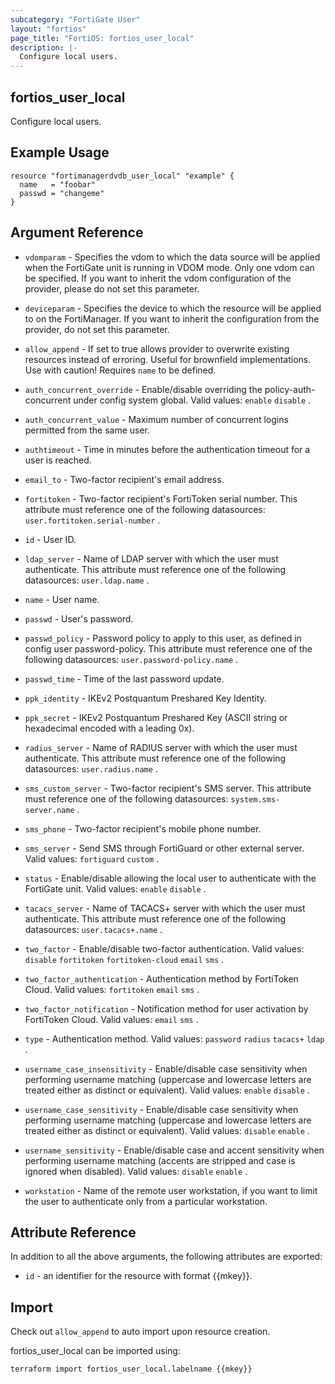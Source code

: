 ```yaml
---
subcategory: "FortiGate User"
layout: "fortios"
page_title: "FortiOS: fortios_user_local"
description: |-
  Configure local users.
---
```


## fortios_user_local
Configure local users.

## Example Usage

```hcl
resource "fortimanagerdvdb_user_local" "example" {
  name   = "foobar"
  passwd = "changeme"
}
```

## Argument Reference
* `vdomparam` - Specifies the vdom to which the data source will be applied when the FortiGate unit is running in VDOM mode. Only one vdom can be specified. If you want to inherit the vdom configuration of the provider, please do not set this parameter.
* `deviceparam` - Specifies the device to which the resource will be applied to on the FortiManager. If you want to inherit the configuration from the provider, do not set this parameter.
* `allow_append` - If set to true allows provider to overwrite existing resources instead of erroring. Useful for brownfield implementations. Use with caution! Requires `name` to be defined.

* `auth_concurrent_override` - Enable/disable overriding the policy-auth-concurrent under config system global. Valid values: `enable` `disable` .
* `auth_concurrent_value` - Maximum number of concurrent logins permitted from the same user.
* `authtimeout` - Time in minutes before the authentication timeout for a user is reached.
* `email_to` - Two-factor recipient's email address.
* `fortitoken` - Two-factor recipient's FortiToken serial number. This attribute must reference one of the following datasources: `user.fortitoken.serial-number` .
* `id` - User ID.
* `ldap_server` - Name of LDAP server with which the user must authenticate. This attribute must reference one of the following datasources: `user.ldap.name` .
* `name` - User name.
* `passwd` - User's password.
* `passwd_policy` - Password policy to apply to this user, as defined in config user password-policy. This attribute must reference one of the following datasources: `user.password-policy.name` .
* `passwd_time` - Time of the last password update.
* `ppk_identity` - IKEv2 Postquantum Preshared Key Identity.
* `ppk_secret` - IKEv2 Postquantum Preshared Key (ASCII string or hexadecimal encoded with a leading 0x).
* `radius_server` - Name of RADIUS server with which the user must authenticate. This attribute must reference one of the following datasources: `user.radius.name` .
* `sms_custom_server` - Two-factor recipient's SMS server. This attribute must reference one of the following datasources: `system.sms-server.name` .
* `sms_phone` - Two-factor recipient's mobile phone number.
* `sms_server` - Send SMS through FortiGuard or other external server. Valid values: `fortiguard` `custom` .
* `status` - Enable/disable allowing the local user to authenticate with the FortiGate unit. Valid values: `enable` `disable` .
* `tacacs_server` - Name of TACACS+ server with which the user must authenticate. This attribute must reference one of the following datasources: `user.tacacs+.name` .
* `two_factor` - Enable/disable two-factor authentication. Valid values: `disable` `fortitoken` `fortitoken-cloud` `email` `sms` .
* `two_factor_authentication` - Authentication method by FortiToken Cloud. Valid values: `fortitoken` `email` `sms` .
* `two_factor_notification` - Notification method for user activation by FortiToken Cloud. Valid values: `email` `sms` .
* `type` - Authentication method. Valid values: `password` `radius` `tacacs+` `ldap` .
* `username_case_insensitivity` - Enable/disable case sensitivity when performing username matching (uppercase and lowercase letters are treated either as distinct or equivalent). Valid values: `enable` `disable` .
* `username_case_sensitivity` - Enable/disable case sensitivity when performing username matching (uppercase and lowercase letters are treated either as distinct or equivalent). Valid values: `disable` `enable` .
* `username_sensitivity` - Enable/disable case and accent sensitivity when performing username matching (accents are stripped and case is ignored when disabled). Valid values: `disable` `enable` .
* `workstation` - Name of the remote user workstation, if you want to limit the user to authenticate only from a particular workstation.

## Attribute Reference

In addition to all the above arguments, the following attributes are exported:
* `id` - an identifier for the resource with format {{mkey}}.

## Import

Check out `allow_append` to auto import upon resource creation.

fortios_user_local can be imported using:
```sh
terraform import fortios_user_local.labelname {{mkey}}
```
